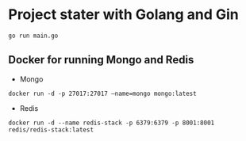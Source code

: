 # Project stater with Golang and Gin

```
go run main.go
```
## Docker for running Mongo and Redis
- Mongo
```
docker run -d -p 27017:27017 –name=mongo mongo:latest
```
- Redis
```
docker run -d --name redis-stack -p 6379:6379 -p 8001:8001 redis/redis-stack:latest
```